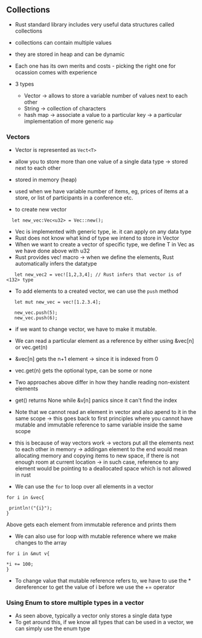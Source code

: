 ## Collections

- Rust standard library includes very useful data structures called collections

- collections can contain multiple values
- they are stored in heap and can be dynamic
- Each one has its own merits and costs - picking the right one for ocassion comes with experience
- 3 types 
	- Vector -> allows to store a variable number of values next to each other
	- String -> collection of characters
	- hash map -> associate a value to a particular key -> a particular implementation of more generic `map`



### Vectors

- Vector is represented as `Vect<T>`
- allow you to store more than one value of a single data type -> stored next to each other
- stored in memory (heap)
- used when we have variable number of items, eg, prices of items at a store, or list of participants in a conference etc.

- to create new vector
```
  let new_vec:Vec<u32> = Vec::new();

```

- Vec is implemented with generic type, ie. it can apply on any data type
- Rust does not know what kind of type we intend to store in Vector
- When we want to create a vector of specific type, we define T in Vec<T> as we have done above with u32
- Rust provides vec! macro -> when we define the elements, Rust automatically infers the datatype

```
   let new_vec2 = vec![1,2,3,4]; // Rust infers that vector is of <132> type 

```

- To add elements to a created vector, we can use the `push` method

```
   let mut new_vec = vec![1.2.3.4];

   new_vec.push(5);
   new_vec.push(6);
```

- if we want to change vector, we have to make it mutable.

- We can read a particular element as a reference by either using &vec[n] or vec.get(n)
- &vec[n] gets the n+1 element -> since it is indexed from 0
- vec.get(n) gets the optional type, can be some or none
- Two approaches above differ in how they handle reading non-existent elements
- get() returns None while &v[n] panics since it can't find the index
- Note that we cannot read an element in vector and also apend to it in the same scope -> this goes back to first principles where you cannot have mutable and immutable reference to same variable inside the same scope

- this is because of way vectors work -> vectors put all the elements next to each other in memory -> addingan element to the end would mean allocating memory and copying items to new space, if there is not enough room at current location -> in such case, reference to any element would be pointing to a deallocated space which is not allowed in rust

- We can use the `for` to loop over all elements in a vector

```
for i in &vec{

 println!("{i}");
}
```
Above gets each element from immutable reference and prints them



- We can also use for loop with mutable reference where we make changes to the array


```
for i in &mut v{

*i += 100;
}

```

- To change value that mutable reference refers to, we have to use the * dereferencer to get the value of i before we use the += operator


### Using Enum to store multiple types in a vector

- As seen above, typically a vector only stores a single data type
- To get around this, if we know all types that can be used in a vector, we can simply use the enum type
